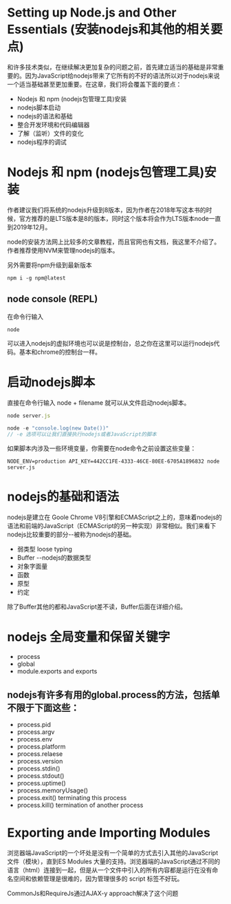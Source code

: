 # Setting up Node.js and Other Essentials (安装nodejs和其他的相关要点)

和许多技术类似，在继续解决更加复杂的问题之前，首先建立适当的基础是非常重要的。因为JavaScript给nodejs带来了它所有的不好的语法所以对于nodejs来说一个适当基础甚至更加重要。在这章，我们将会覆盖下面的要点：

* Nodejs 和 npm (nodejs包管理工具)安装
* nodejs脚本启动
* nodejs的语法和基础
* 整合开发环境和代码编辑器
* 了解（监听）文件的变化
* nodejs程序的调试

# Nodejs 和 npm (nodejs包管理工具)安装

作者建议我们将系统的nodejs升级到8版本，因为作者在2018年写这本书的时候，官方推荐的是LTS版本是8的版本，同时这个版本将会作为LTS版本node一直到2019年12月。

node的安装方法网上比较多的文章教程，而且官网也有文档，我这里不介绍了。作者推荐使用NVM来管理nodejs的版本。

另外需要将npm升级到最新版本
~~~shell
npm i -g npm@latest
~~~

## node console (REPL)

在命令行输入
~~~
node
~~~
可以进入nodejs的虚拟环境也可以说是控制台，总之你在这里可以运行nodejs代码。基本和chrome的控制台一样。

# 启动nodejs脚本
直接在命令行输入 node + filename 就可以从文件启动nodejs脚本。
~~~js
node server.js

node -e "console.log(new Date())"
// -e 选项可以让我们直接执行nodejs或者JavaScript的脚本
~~~ 
如果脚本内涉及一些环境变量，你需要在node命令之前设置这些变量：
~~~
NODE_ENV=production API_KEY=442CC1FE-4333-46CE-80EE-6705A1896832 node server.js
~~~

# nodejs的基础和语法
nodejs是建立在 Goole Chrome V8引擎和ECMAScript之上的，意味着nodejs的语法和前端的JavaScript（ECMAScript的另一种实现）非常相似。我们来看下nodejs比较重要的部分--被称为nodejs的基础。

* 弱类型 loose typing
* Buffer --nodejs的数据类型
* 对象字面量
* 函数
* 原型
* 约定

除了Buffer其他的都和JavaScript差不读，Buffer后面在详细介绍。

# nodejs 全局变量和保留关键字

* process
* global
* module.exports and exports

## nodejs有许多有用的global.process的方法，包括单不限于下面这些：

* process.pid 
* process.argv
* process.env
* process.platform
* process.relaese
* process.version
* process.stdin()
* process.stdout()
* process.uptime()
* process.memoryUsage() 
* process.exit() terminating this process
* process.kill() termination of another process

# Exporting ande Importing Modules
浏览器端JavaScript的一个坏处是没有一个简单的方式去引入其他的JavaScript文件（模块），直到ES Modules 大量的支持。浏览器端的JavaScript通过不同的语言（html）连接到一起，但是从一个文件中引入的所有内容都是运行在没有命名空间和依赖管理是很难的，因为管理很多的 script 标签不好玩。

CommonJs和RequireJs通过AJAX-y approach解决了这个问题

